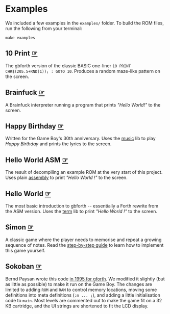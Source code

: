 # Examples

We included a few examples in the `examples/` folder. To build the ROM files,
run the following from your terminal:

```
make examples
```

## 10 Print [☞](https://github.com/ams-hackers/gbforth/blob/master/examples/10-print/10-print.fs)

The gbforth version of the classic BASIC one-liner
`10 PRINT CHR$(205.5+RND(1)); : GOTO 10`. Produces a random maze-like pattern on
the screen.

## Brainfuck [☞](https://github.com/ams-hackers/gbforth/blob/master/examples/brainfuck/brainfuck.fs)

A Brainfuck interpreter running a program that prints _"Hello World!"_ to the
screen.

## Happy Birthday [☞](https://github.com/ams-hackers/gbforth/blob/master/examples/happy-birthday/happy-birthday.fs)

Written for the Game Boy's 30th anniversary. Uses the [music](./libs/music.md)
lib to play _Happy Birthday_ and prints the lyrics to the screen.

## Hello World ASM [☞](https://github.com/ams-hackers/gbforth/blob/master/examples/hello-world-asm/hello.fs)

The result of decompiling an example ROM at the very start of this project. Uses
plain [assembly](./assembler.md) to print _"Hello World !"_ to the screen.

## Hello World [☞](https://github.com/ams-hackers/gbforth/blob/master/examples/hello-world/hello.fs)

The most basic introduction to gbforth -- essentially a Forth rewrite from the
ASM version. Uses the [term](./libs/term.md) lib to print _"Hello World !"_ to
the screen.

## Simon [☞](https://github.com/ams-hackers/gbforth/blob/master/examples/simon/simon.fs)

A classic game where the player needs to memorise and repeat a growing sequence
of notes. Read the [step-by-step guide](./your-first-game.md) to learn how to
implement this game yourself.

## Sokoban [☞](https://github.com/ams-hackers/gbforth/blob/master/examples/sokoban/sokoban.fs)

Bernd Paysan wrote this code
[in 1995 for gforth](https://git.net2o.de/bernd/gforth/blob/d22e8bc461061d539e13057d188462ce6b423683/sokoban.fs).
We modified it slightly (but as little as possible) to make it run on the Game
Boy. The changes are limited to adding `ROM` and `RAM` to control memory
locations, moving some definitions into meta definitions (`:m ... ;`), and
adding a little initialisation code to `main`. Most levels are commented out to
make the game fit on a 32 KB cartridge, and the UI strings are shortened to fit
the LCD display.
